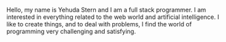 Hello, my name is Yehuda Stern and I am a full stack programmer.
I am interested in everything related to the web world and artificial intelligence.
I like to create things, and to deal with problems, I find the world of programming very challenging and satisfying.
